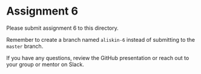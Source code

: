 # Assignment 6

Please submit assignment 6 to this directory.

Remember to create a branch named `aliskin-6` 
instead of submitting to the `master` branch.

If you have any questions, review the GitHub presentation or reach
out to your group or mentor on Slack.
